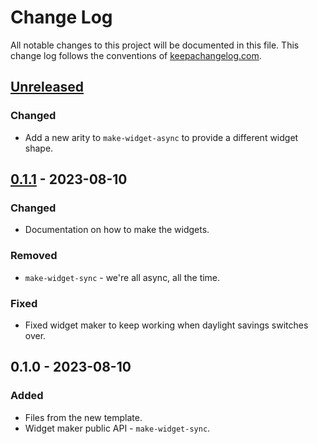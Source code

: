 # Change Log
All notable changes to this project will be documented in this file. This change log follows the conventions of [keepachangelog.com](http://keepachangelog.com/).

## [Unreleased]
### Changed
- Add a new arity to `make-widget-async` to provide a different widget shape.

## [0.1.1] - 2023-08-10
### Changed
- Documentation on how to make the widgets.

### Removed
- `make-widget-sync` - we're all async, all the time.

### Fixed
- Fixed widget maker to keep working when daylight savings switches over.

## 0.1.0 - 2023-08-10
### Added
- Files from the new template.
- Widget maker public API - `make-widget-sync`.

[Unreleased]: https://sourcehost.site/your-name/tback/compare/0.1.1...HEAD
[0.1.1]: https://sourcehost.site/your-name/tback/compare/0.1.0...0.1.1
